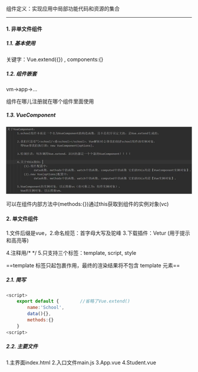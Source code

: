 组件定义：实现应用中局部功能代码和资源的集合

---

#### 1. 非单文件组件

##### 1.1. 基本使用

关键字：Vue.extend({}) , components:{}

##### 1.2. 组件嵌套

vm->app->...

组件在哪儿注册就在哪个组件里面使用

##### 1.3. VueComponent

![image-20211024125316171](image-20211024125316171-165656251686814.png)

可以在组件内部方法中(methods:{})通过this获取到组件的实例对象(vc)

#### 2. 单文件组件

1.文件后缀是vue，2.命名规范：首字母大写及驼峰     3.下载插件：Vetur (用于提示和高亮等)   

4.注释用/* */     5.只支持三个标签：template, script, style 

==template 标签只起包裹作用，最终的渲染结果将不包含 template 元素==

##### 2.1. 简写

```javascript
<script>
    export default {		//省略了Vue.extend()
		name:'School',
        data(){},
        methods:{}
	}
<script>
```

##### 2.2. 主要文件

1.主界面index.html	2.入口文件main.js	3.App.vue	4.Student.vue

